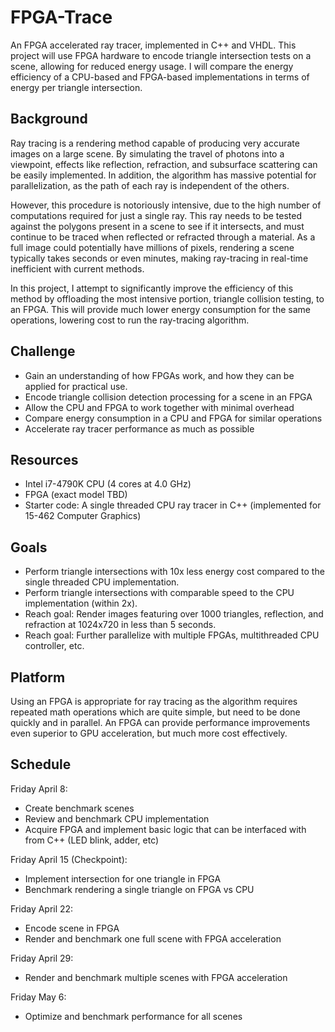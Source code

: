 # FPGA-Trace

An FPGA accelerated ray tracer, implemented in C++ and VHDL.
This project will use FPGA hardware to encode triangle intersection tests on a scene, allowing for reduced energy usage. I will compare the energy efficiency of a CPU-based and FPGA-based implementations in terms of energy per triangle intersection.

## Background

Ray tracing is a rendering method capable of producing very accurate images on a large scene.
By simulating the travel of photons into a viewpoint, effects like reflection, refraction, and subsurface scattering can be easily implemented.
In addition, the algorithm has massive potential for parallelization, as the path of each ray is independent of the others.

However, this procedure is notoriously intensive, due to the high number of computations required for just a single ray. This ray needs to be tested against the polygons present in a scene to see if it intersects, and must continue to be traced when reflected or refracted through a material. As a full image could potentially have millions of pixels, rendering a scene typically takes seconds or even minutes, making ray-tracing in real-time inefficient with current methods.

In this project, I attempt to significantly improve the efficiency of this method by offloading the most intensive portion, triangle collision testing, to an FPGA. This will provide much lower energy consumption for the same operations, lowering cost to run the ray-tracing algorithm.

## Challenge

* Gain an understanding of how FPGAs work, and how they can be applied for practical use.
* Encode triangle collision detection processing for a scene in an FPGA
* Allow the CPU and FPGA to work together with minimal overhead
* Compare energy consumption in a CPU and FPGA for similar operations
* Accelerate ray tracer performance as much as possible

## Resources

* Intel i7-4790K CPU (4 cores at 4.0 GHz)
* FPGA (exact model TBD)
* Starter code: A single threaded CPU ray tracer in C++ (implemented for 15-462 Computer Graphics)

## Goals

* Perform triangle intersections with 10x less energy cost compared to the single threaded CPU implementation.
* Perform triangle intersections with comparable speed to the CPU implementation (within 2x).
* Reach goal: Render images featuring over 1000 triangles, reflection, and refraction at 1024x720 in less than 5 seconds.
* Reach goal: Further parallelize with multiple FPGAs, multithreaded CPU controller, etc.

## Platform

Using an FPGA is appropriate for ray tracing as the algorithm requires repeated math operations which are quite simple, but need to be done quickly and in parallel. An FPGA can provide performance improvements even superior to GPU acceleration, but much more cost effectively.

## Schedule

Friday April 8:

* Create benchmark scenes
* Review and benchmark CPU implementation
* Acquire FPGA and implement basic logic that can be interfaced with from C++ (LED blink, adder, etc)

Friday April 15 (Checkpoint):

* Implement intersection for one triangle in FPGA
* Benchmark rendering a single triangle on FPGA vs CPU

Friday April 22:

* Encode scene in FPGA
* Render and benchmark one full scene with FPGA acceleration

Friday April 29:

* Render and benchmark multiple scenes with FPGA acceleration

Friday May 6:

* Optimize and benchmark performance for all scenes
